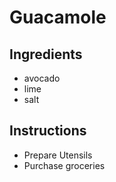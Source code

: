 # Guacamole
## Ingredients
* avocado
* lime
* salt

## Instructions
* Prepare Utensils
* Purchase groceries
